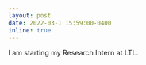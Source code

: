 ```yaml
---
layout: post
date: 2022-03-1 15:59:00-0400
inline: true
---
```


I am starting my Research Intern at LTL.
